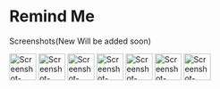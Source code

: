 # Remind Me

Screenshots(New Will be added soon)

<a href="https://ibb.co/7NYFWDz"><img src="https://i.ibb.co/Vpj8SGN/Screenshot-1566747126.png" alt="Screenshot-1566747126" border="0" height="48"></a> <a href="https://ibb.co/S6NzSNV"><img src="https://i.ibb.co/HK7jZ7G/Screenshot-1566747164.png" alt="Screenshot-1566747164" border="0" height="48"></a> <a href="https://ibb.co/xmbpLRx"><img src="https://i.ibb.co/wJq9gx5/Screenshot-1566747227.png" alt="Screenshot-1566747227" border="0" height="48"></a> 
<a href="https://ibb.co/m6Mh1Mc"><img src="https://i.ibb.co/Qr1Yz1K/Screenshot-1566747263.png" alt="Screenshot-1566747263" border="0" height="48"></a> <a href="https://ibb.co/Dtz5X87"><img src="https://i.ibb.co/drjG9LQ/Screenshot-1566747371.png" alt="Screenshot-1566747371" border="0" height="48"></a> <a href="https://ibb.co/xHnbhjn"><img src="https://i.ibb.co/Kwtg6qt/Screenshot-1566747417.png" alt="Screenshot-1566747417" border="0" height="48"></a> <a href="https://ibb.co/SdFcwwN"><img src="https://i.ibb.co/cC4whhJ/Screenshot-1566747457.png" alt="Screenshot-1566747457" border="0" height="48"></a>
